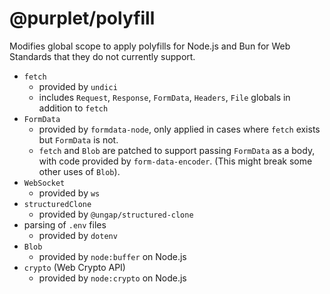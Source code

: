 # @purplet/polyfill

Modifies global scope to apply polyfills for Node.js and Bun for Web Standards that they do not currently support.

- `fetch`
  - provided by `undici`
  - includes `Request`, `Response`, `FormData`, `Headers`, `File` globals in addition to `fetch`
- `FormData`
  - provided by `formdata-node`, only applied in cases where `fetch` exists but `FormData` is not.
  - `fetch` and `Blob` are patched to support passing `FormData` as a body, with code provided by `form-data-encoder`. (This might break some other uses of `Blob`).
- `WebSocket`
  - provided by `ws`
- `structuredClone`
  - provided by `@ungap/structured-clone`
- parsing of `.env` files
  - provided by `dotenv`
- `Blob`
  - provided by `node:buffer` on Node.js
- `crypto` (Web Crypto API)
  - provided by `node:crypto` on Node.js
